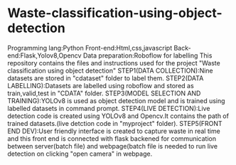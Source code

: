 # Waste-classification-using-object-detection
Programming lang:Python
Front-end:Html,css,javascript
Back-end:Flask,Yolov8,Opencv
Data preparation:Roboflow for labelling
This repository contains the files and instructions used for the project "Waste classification using object detection"
STEP1(DATA COLLECTION):Nine datasets are stored in "cdataset" folder to label them.
STEP2(DATA LABELLING):Datasets are labelled using roboflow and stored as train,valid,test in "CDATA" folder.
STEP3(MODEL SELECTION AND TRAINING):YOLOv8 is used as object detection model and is trained using labelled datasets in command prompt.
STEP4(LIVE DETECTION):Live detection code is created using YOLOv8 and Opencv.It contains the path of trained datasets.(live detction code in "myproject" folder).
STEP5(FRONT END DEV):User friendly interface is created to capture waste in real time and this front end is connected with flask backened for communication between server(batch file) and webpage(batch file is needed to run live detection on clicking "open camera" in webpage.
